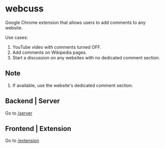 # webcuss
Google Chrome extension that allows users to add comments to any website.

Use cases:
1. YouTube video with comments turned OFF.
1. Add comments on Wikipedia pages.
1. Start a discussion on any websites with no dedicated comment section.

## Note
1. If available, use the website's dedicated comment section.

## Backend | Server
Go to [/server](https://github.com/webcuss/webcuss/tree/main/server)

## Frontend | Extension
Go to [/extension](https://github.com/webcuss/webcuss/tree/main/extension)